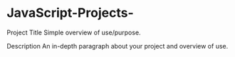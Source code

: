 # JavaScript-Projects- 
Project Title
Simple overview of use/purpose.

Description
An in-depth paragraph about your project and overview of use.
